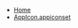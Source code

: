<!-- docs/_sidebar.md -->
- [Home](/)
- [AppIcon.appiconset](devassistDocs/docs/devassistDocs/Tutorials/NavigationDrawerTutorial/NavigationDrawerTutorial/Assets.xcassets/AppIcon.appiconset/)